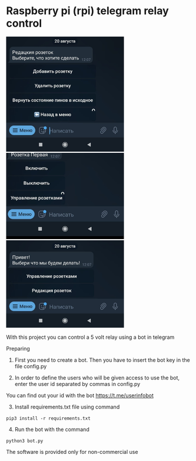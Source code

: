 # Raspberry pi (rpi) telegram relay control
<img src="https://raw.githubusercontent.com/ReveredFader/Raspberry-pi--rpi--telegram-relay-control/main/pic/photo_2021-08-28_20-00-08.jpg" width="320">
<img src="https://raw.githubusercontent.com/ReveredFader/Raspberry-pi--rpi--telegram-relay-control/main/pic/photo_2021-08-28_20-00-25.jpg" width="320">
<img src="https://raw.githubusercontent.com/ReveredFader/Raspberry-pi--rpi--telegram-relay-control/main/pic/photo_2021-08-28_20-00-30.jpg" width="320">

 With this project you can control a 5 volt relay using a bot in telegram

Preparing

1) First you need to create a bot. Then you have to insert the bot key in the file config.py

2) In order to define the users who will be given access to use the bot, enter the user id separated by commas in config.py

You can find out your id with the bot https://t.me/userinfobot  

3) Install requirements.txt file using command  
```
pip3 install -r requirements.txt
```
  
4) Run the bot with the command 
```
python3 bot.py
```

The software is provided only for non-commercial use
